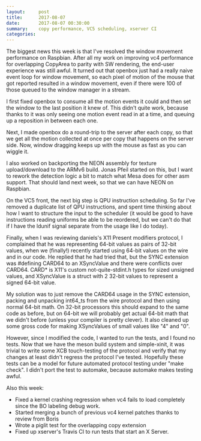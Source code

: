 ```yaml
---
layout:     post
title:      2017-08-07
date:       2017-08-07 00:30:00
summary:    copy performance, VC5 scheduling, xserver CI
categories: 
---
```


The biggest news this week is that I've resolved the window movement
performance on Raspbian.  After all my work on improving vc4
performance for overlapping CopyArea to parity with SW rendering, the
end-user experience was still awful.  It turned out that openbox just
had a really naive event loop for window movement, so each pixel of
motion of the mouse that got reported resulted in a window movement,
even if there were 100 of those queued to the window manager in a
stream.

I first fixed openbox to consume all the motion events it could and
then set the window to the last position it knew of.  This didn't
quite work, because thanks to it was only seeing one motion event read
in at a time, and queuing up a reposition in between each one.

Next, I made openbox do a round-trip to the server after each copy, so
that we get all the motion collected at once per copy that happens on
the server side.  Now, window dragging keeps up with the mouse as fast
as you can wiggle it.

I also worked on backporting the NEON assembly for texture
upload/download to the ARMv6 build.  Jonas Pfeil started on this, but
I want to rework the detection logic a bit to match what Mesa does for
other asm support.  That should land next week, so that we can have
NEON on Raspbian.

On the VC5 front, the next big step is QPU instruction scheduling.  So
far I've removed a duplicate list of QPU instructions, and spent time
thinking about how I want to structure the input to the scheduler (it
would be good to have instructions reading uniforms be able to be
reordered, but we can't do that if I have the ldunif signal separate
from the usage like I do today).

Finally, when I was reviewing daniels's X11 Present modifiers
protocol, I complained that he was representing 64-bit values as pairs
of 32-bit values, when we (finally!) recently started using 64-bit
values on the wire and in our code.  He replied that he had tried
that, but the SYNC extension was #defining CARD64 to an XSyncValue and
there were conflicts over CARD64.  CARD* is X11's custom
not-quite-stdint.h types for sized unsigned values, and XSyncValue is
a struct with 2 32-bit values to represent a signed 64-bit value.

My solution was to just remove the CARD64 usage in the SYNC extension,
packing and unpacking int64_ts from the wire protocol and then using
normal 64-bit math.  On 32-bit processors this should expand to the
same code as before, but on 64-bit we will probably get actual 64-bit
math that we didn't before (unless your compiler is pretty clever).
It also cleaned up some gross code for making XSyncValues of small
values like "4" and "0".

However, since I modified the code, I wanted to run the tests, and I
found no tests.  Now that we have the meson build system and
simple-xinit, it was trivial to write some XCB touch-testing of the
protocol and verify that my changes at least didn't regress the
protocol I've tested.  Hopefully these tests can be a model for future
automated protocol testing under "make check".  I didn't port the test
to automake, because automake makes testing awful.

Also this week:

- Fixed a kernel crashing regression when vc4 fails to load completely
  since the BO labeling debug work.
- Started merging a bunch of previous vc4 kernel patches thanks to
  review from Boris
- Wrote a piglit test for the overlapping copy extension
- Fixed up xserver's Travis CI to run tests that start an X Server.
